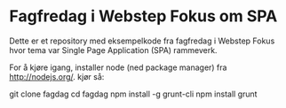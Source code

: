 # Fagfredag i Webstep Fokus om SPA

Dette er et repository med eksempelkode fra fagfredag i Webstep Fokus hvor tema var Single Page Application (SPA) rammeverk.


For å kjøre igang, installer node (ned package manager) fra http://nodejs.org/.
kjør så: 

git clone <repo> fagdag
cd fagdag
npm install -g grunt-cli
npm install
grunt
